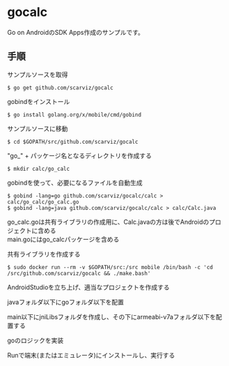 # gocalc

Go on AndroidのSDK Apps作成のサンプルです。

手順
--------
サンプルソースを取得

    $ go get github.com/scarviz/gocalc

gobindをインストール

    $ go install golang.org/x/mobile/cmd/gobind

サンプルソースに移動

    $ cd $GOPATH/src/github.com/scarviz/gocalc

"go_" + パッケージ名となるディレクトリを作成する

    $ mkdir calc/go_calc

gobindを使って、必要になるファイルを自動生成

    $ gobind -lang=go github.com/scarviz/gocalc/calc > calc/go_calc/go_calc.go
    $ gobind -lang=java github.com/scarviz/gocalc/calc > calc/Calc.java

go_calc.goは共有ライブラリの作成用に、Calc.javaの方は後でAndroidのプロジェクトに含める  
main.goにはgo_calcパッケージを含める

共有ライブラリを作成する

    $ sudo docker run --rm -v $GOPATH/src:/src mobile /bin/bash -c 'cd /src/github.com/scarviz/gocalc && ./make.bash'

AndroidStudioを立ち上げ、適当なプロジェクトを作成する

javaフォルダ以下にgoフォルダ以下を配置

main以下にjniLibsフォルダを作成し、その下にarmeabi-v7aフォルダ以下を配置する

goのロジックを実装

Runで端末(またはエミュレータ)にインストールし、実行する
